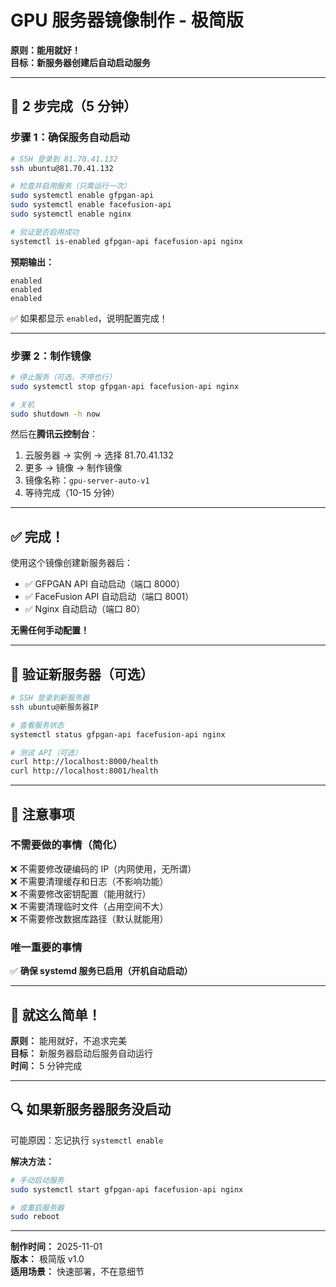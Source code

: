 # GPU 服务器镜像制作 - 极简版

**原则：能用就好！**  
**目标：新服务器创建后自动启动服务**

---

## 🚀 2 步完成（5 分钟）

### 步骤 1：确保服务自动启动

```bash
# SSH 登录到 81.70.41.132
ssh ubuntu@81.70.41.132

# 检查并启用服务（只需运行一次）
sudo systemctl enable gfpgan-api
sudo systemctl enable facefusion-api  
sudo systemctl enable nginx

# 验证是否启用成功
systemctl is-enabled gfpgan-api facefusion-api nginx
```

**预期输出：**
```
enabled
enabled
enabled
```

✅ 如果都显示 `enabled`，说明配置完成！

---

### 步骤 2：制作镜像

```bash
# 停止服务（可选，不停也行）
sudo systemctl stop gfpgan-api facefusion-api nginx

# 关机
sudo shutdown -h now
```

然后在**腾讯云控制台**：
1. 云服务器 → 实例 → 选择 81.70.41.132
2. 更多 → 镜像 → 制作镜像
3. 镜像名称：`gpu-server-auto-v1`
4. 等待完成（10-15 分钟）

---

## ✅ 完成！

使用这个镜像创建新服务器后：
- ✅ GFPGAN API 自动启动（端口 8000）
- ✅ FaceFusion API 自动启动（端口 8001）
- ✅ Nginx 自动启动（端口 80）

**无需任何手动配置！**

---

## 🔧 验证新服务器（可选）

```bash
# SSH 登录到新服务器
ssh ubuntu@新服务器IP

# 查看服务状态
systemctl status gfpgan-api facefusion-api nginx

# 测试 API（可选）
curl http://localhost:8000/health
curl http://localhost:8001/health
```

---

## 📝 注意事项

### 不需要做的事情（简化）

❌ 不需要修改硬编码的 IP（内网使用，无所谓）  
❌ 不需要清理缓存和日志（不影响功能）  
❌ 不需要修改密钥配置（能用就行）  
❌ 不需要清理临时文件（占用空间不大）  
❌ 不需要修改数据库路径（默认就能用）  

### 唯一重要的事情

✅ **确保 systemd 服务已启用（开机自动启动）**

---

## 🎉 就这么简单！

**原则：** 能用就好，不追求完美  
**目标：** 新服务器启动后服务自动运行  
**时间：** 5 分钟完成  

---

## 🔍 如果新服务器服务没启动

可能原因：忘记执行 `systemctl enable`

**解决方法：**
```bash
# 手动启动服务
sudo systemctl start gfpgan-api facefusion-api nginx

# 或重启服务器
sudo reboot
```

---

**制作时间：** 2025-11-01  
**版本：** 极简版 v1.0  
**适用场景：** 快速部署，不在意细节

